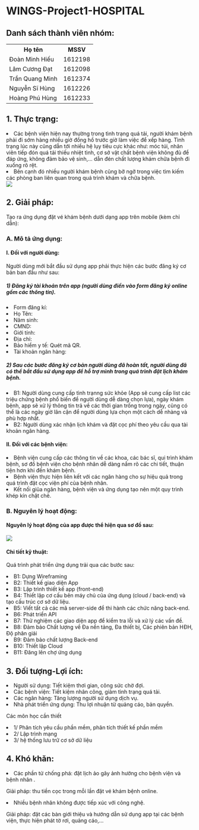 <!DOCTYPE html>
<html>
<head>

</head>
<body>
<h1>WINGS-Project1-HOSPITAL</h1>
<h2> Danh sách thành viên nhóm: </h2>
   <table style="width:100%">
  <tr>
    <th>Họ tên</th>
    <th>MSSV</th> 
  </tr>
  <tr>
    <td>Đoàn Minh Hiếu</td>
    <td>1612198</td>



  </tr>
  <tr>
    <td>Lâm Cương Đạt</td>
    <td>1612098</td> 


  </tr>
  <tr>
        <td>Trần Quang Minh</td> 
        <td>1612374</td>
  </tr>
  <tr>
        <td>Nguyễn Sĩ Hùng</td> 
        <td>1612226</td>
  </tr>
  <tr>
        <td>Hoàng Phú Hùng</td> 
        <td>1612233</td>
  </tr>
</table>
<h2>1. Thực trạng:</h2>
<li> Các bệnh viện hiện nay thường trong tình trạng quá tải, người khám bệnh phải đi sớm hàng nhiều giờ đồng hồ trước giờ làm việc để xếp hàng. Tình trạng lúc này cũng dẫn tới nhiều hệ lụy tiêu cực khác như: móc túi, nhân viên tiếp đón quá tải thiếu nhiệt tình, cơ sở vật chất bệnh viện không đủ để đáp ứng, không đảm bảo vệ sinh,... dẫn đén chất lượng khám chữa bệnh đi xuống rõ rệt.</li>
<li>Bên cạnh đó nhiều người khám bệnh cũng bỡ ngỡ trong việc tìm kiếm các phòng ban liên quan trong quá trình khám và chữa bệnh. </li>
<img src="https://github.com/nmcntt2-cntn2016/project1-wings/blob/master/ThucTrang_SoDo.png" />


<h2>2. Giải pháp:</h2>
<p>Tạo ra ứng dụng đặt vé khám bệnh dưới dạng app trên mobile (kèm chỉ dẫn):
<h3>A. Mô tả ứng dụng:</h3>
<h4>I. Đối với người dùng:</h4>
<p>Người dùng mới bắt đầu sử dụng app phải thực hiện các bước đăng ký cơ bản ban đầu như sau:</p>
<h5>1) Đăng ký tài khoản trên app (người dùng điền vào form đăng ký online gồm các thông tin).</h5>
<li>Form đăng kí: </li>
<li>Họ Tên: </li>
<li>Năm sinh: </li>
<li>CMND: </li>
<li>Giới tính: </li>
<li>Địa chỉ: </li>
<li>Bảo hiểm y tế: Quét mã QR.</li>
<li>Tài khoản ngân hàng: </li>
<h5>2) Sau các bước đăng ký cơ bản người dùng đã hoàn tất, người dùng đã có thể bắt đầu sử dụng app để hỗ trợ mình trong quá trình đặt lịch khám bệnh.</h5>
<li>B1: Người dùng cung cấp tình trạnng sức khỏe (App sẽ cung cấp list các triệu chứng bệnh phổ biến để người dùng dễ dàng chọn lựa), ngày khám bệnh, app sẽ xử lý thông tin trả về các thời gian trống trong ngày, cũng có thể là các ngày giờ lân cận để người dùng lựa chọn một cách dễ nhàng và phù hợp nhất.</li>
<li>B2: Người dùng xác nhận lịch khám và đặt cọc phí theo yêu cầu qua tài khoản ngân hàng.</li>
<h4>II. Đối với các bệnh viện:</h4>
<li>Bệnh viện cung cấp các thông tin về các khoa, các bác sĩ, qui trình khám bệnh, sơ đồ bệnh viện cho bệnh nhân dễ dàng nắm rõ các chi tiết, thuận tiện hơn khi đến khám bệnh.</li>
<li>Bệnh viện thực hiện liên kết với các ngân hàng cho sự hiệu quả trong quá trình đặt cọc viện phí của bệnh nhân.</li>
<li>Kết nối giũa ngân hàng, bệnh viện và ứng dụng tạo nên một quy trình khép kín chặt chẽ.</li>
<h3>B. Nguyên lý hoạt động:</h3>
<h4>Nguyên lý hoạt động của app được thể hiện qua sơ đồ sau: </h4>
<img src="https://github.com/nmcntt2-cntn2016/project1-wings/blob/master/NguyenLyHoatDong_SoDo.png" />


<h4>Chi tiết kỹ thuật:</h4>
<p>Quá trình phát triển ứng dụng trải qua các bước sau: </p>
<li>B1: Dựng Wireframing</li>
<li>B2: Thiết kế giao diện App</li>
<li>B3: Lập trình thiết kế app (front-end)</li>
<li>B4: Thiết lập cơ cấu bên máy chủ của ứng dụng (cloud / back-end) và tạo cấu trúc cơ sở dữ liệu.</li>
<li>B5: Viết tất cả các mã server-side để thi hành các chức năng back-end.</li>
<li>B6: Phát triển API</li>
<li>B7: Thử nghiệm các giao diện app để kiểm tra lỗi và xử lý các vấn đề.</li>
<li>B8: Đảm bảo Chất lượng về Đa nền tảng, Đa thiết bị, Các phiên bản HĐH, Độ phân giải</li>
<li>B9: Đảm bảo chất lượng Back-end</li>
<li>B10: Thiết lập Cloud</li>
<li>B11: Đăng lên chợ ứng dụng</li>
<h2>3. Đối tượng-Lợi ích:</h2>
<li>Người sử dụng: Tiết kiệm thơi gian, công sức chờ đợi.</li>
<li>Các bệnh viện: Tiết kiệm nhân công, giảm tình trạng quá tải.</li>
<li>Các ngân hàng: Tăng lượng người sử dụng dịch vụ.</li>
<li>Nhà phát triển ứng dụng: Thu lợi nhuận từ quảng cáo, bản quyền.</li>
<p>Các môn học cần thiết</p>
<li>1/ Phân tích yêu cầu phần mềm, phân tích thiết kế phần mềm</li>
<li>2/ Lập trình mạng</li>
<li>3/ hệ thống lưu trữ cơ sở dữ liệu</li>
<h2>4. Khó khăn:</h2>
<li>Các phần tử chống phá: đặt lịch ảo gây ảnh hưởng cho bệnh viện và bệnh nhân .</li>
<p>   Giải pháp: thu tiền cọc trong mỗi lần đặt vé khám bệnh online.</p>
<li>Nhiều bệnh nhân không được tiếp xúc với công nghệ.</li>
<p>   Giải pháp: đặt các bàn giới thiệu và hướng dẫn sử dụng app tại các bệnh viện, thực hiện phát tờ rơi, quảng cáo,...</p>
</body>
</html>
